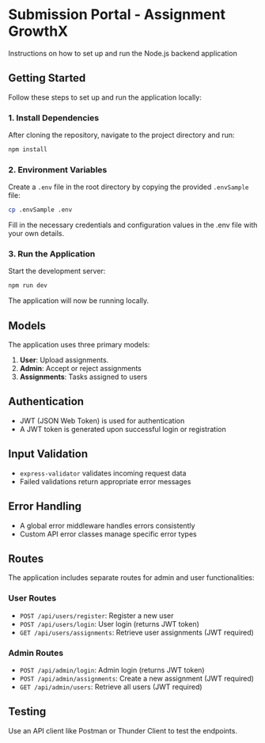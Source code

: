 # Submission Portal - Assignment GrowthX
Instructions on how to set up and run the Node.js backend application


## Getting Started

Follow these steps to set up and run the application locally:

### 1. Install Dependencies

After cloning the repository, navigate to the project directory and run:

```bash
npm install
```

### 2. Environment Variables

Create a `.env` file in the root directory by copying the provided `.envSample` file:

```bash
cp .envSample .env
```

Fill in the necessary credentials and configuration values in the .env file with your own details.


### 3. Run the Application

Start the development server:

```bash
npm run dev
```

The application will now be running locally.

## Models

The application uses three primary models:

1. **User**: Upload assignments.
2. **Admin**: Accept or reject assignments
3. **Assignments**: Tasks assigned to users

## Authentication

- JWT (JSON Web Token) is used for authentication
- A JWT token is generated upon successful login or registration

## Input Validation

- `express-validator` validates incoming request data
- Failed validations return appropriate error messages

## Error Handling

- A global error middleware handles errors consistently
- Custom API error classes manage specific error types

## Routes

The application includes separate routes for admin and user functionalities:

### User Routes

- `POST /api/users/register`: Register a new user
- `POST /api/users/login`: User login (returns JWT token)
- `GET /api/users/assignments`: Retrieve user assignments (JWT required)

### Admin Routes

- `POST /api/admin/login`: Admin login (returns JWT token)
- `POST /api/admin/assignments`: Create a new assignment (JWT required)
- `GET /api/admin/users`: Retrieve all users (JWT required)

## Testing

Use an API client like Postman or Thunder Client to test the endpoints. 
